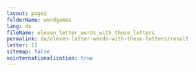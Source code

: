 ```yaml
---
layout: page2
folderName: wordgames
lang: da
fileName: eleven_letter_words_with_these_letters
permalink: da/eleven-letter-words-with-these-letters/result
letter: 11
sitemap: false
nointernationalization: true   
---
```

